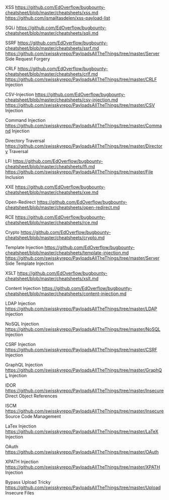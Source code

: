 
XSS
https://github.com/EdOverflow/bugbounty-cheatsheet/blob/master/cheatsheets/xss.md
https://github.com/ismailtasdelen/xss-payload-list

SQLi
https://github.com/EdOverflow/bugbounty-cheatsheet/blob/master/cheatsheets/sqli.md

SSRF
https://github.com/EdOverflow/bugbounty-cheatsheet/blob/master/cheatsheets/ssrf.md
https://github.com/swisskyrepo/PayloadsAllTheThings/tree/master/Server Side Request Forgery

CRLF
https://github.com/EdOverflow/bugbounty-cheatsheet/blob/master/cheatsheets/crlf.md
https://github.com/swisskyrepo/PayloadsAllTheThings/tree/master/CRLF Injection

CSV-Injection
https://github.com/EdOverflow/bugbounty-cheatsheet/blob/master/cheatsheets/csv-injection.md
https://github.com/swisskyrepo/PayloadsAllTheThings/tree/master/CSV Injection

Command Injection
https://github.com/swisskyrepo/PayloadsAllTheThings/tree/master/Command Injection

Directory Traversal
https://github.com/swisskyrepo/PayloadsAllTheThings/tree/master/Directory Traversal

LFI
https://github.com/EdOverflow/bugbounty-cheatsheet/blob/master/cheatsheets/lfi.md
https://github.com/swisskyrepo/PayloadsAllTheThings/tree/master/File Inclusion

XXE
https://github.com/EdOverflow/bugbounty-cheatsheet/blob/master/cheatsheets/xxe.md

Open-Redirect
https://github.com/EdOverflow/bugbounty-cheatsheet/blob/master/cheatsheets/open-redirect.md

RCE
https://github.com/EdOverflow/bugbounty-cheatsheet/blob/master/cheatsheets/rce.md

Crypto
https://github.com/EdOverflow/bugbounty-cheatsheet/blob/master/cheatsheets/crypto.md

Template Injection
https://github.com/EdOverflow/bugbounty-cheatsheet/blob/master/cheatsheets/template-injection.md
https://github.com/swisskyrepo/PayloadsAllTheThings/tree/master/Server Side Template Injection

XSLT
https://github.com/EdOverflow/bugbounty-cheatsheet/blob/master/cheatsheets/xslt.md

Content Injection
https://github.com/EdOverflow/bugbounty-cheatsheet/blob/master/cheatsheets/content-injection.md

LDAP Injection
https://github.com/swisskyrepo/PayloadsAllTheThings/tree/master/LDAP Injection

NoSQL Injection
https://github.com/swisskyrepo/PayloadsAllTheThings/tree/master/NoSQL Injection

CSRF Injection
https://github.com/swisskyrepo/PayloadsAllTheThings/tree/master/CSRF Injection

GraphQL Injection
https://github.com/swisskyrepo/PayloadsAllTheThings/tree/master/GraphQL Injection

IDOR
https://github.com/swisskyrepo/PayloadsAllTheThings/tree/master/Insecure Direct Object References

ISCM
https://github.com/swisskyrepo/PayloadsAllTheThings/tree/master/Insecure Source Code Management

LaTex Injection
https://github.com/swisskyrepo/PayloadsAllTheThings/tree/master/LaTeX Injection

OAuth 
https://github.com/swisskyrepo/PayloadsAllTheThings/tree/master/OAuth

XPATH Injection
https://github.com/swisskyrepo/PayloadsAllTheThings/tree/master/XPATH Injection

Bypass Upload Tricky
https://github.com/swisskyrepo/PayloadsAllTheThings/tree/master/Upload Insecure Files
